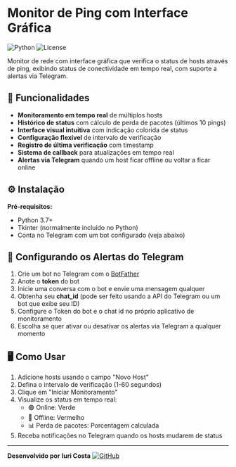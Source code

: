 # Monitor de Ping com Interface Gráfica

![Python](https://img.shields.io/badge/python-3.7%2B-blue)
![License](https://img.shields.io/badge/license-MIT-green)

Monitor de rede com interface gráfica que verifica o status de hosts através de ping, exibindo status de conectividade em tempo real, com suporte a alertas via Telegram.

## 🚀 Funcionalidades

- **Monitoramento em tempo real** de múltiplos hosts
- **Histórico de status** com cálculo de perda de pacotes (últimos 10 pings)
- **Interface visual intuitiva** com indicação colorida de status
- **Configuração flexível** de intervalo de verificação
- **Registro de última verificação** com timestamp
- **Sistema de callback** para atualizações em tempo real
- **Alertas via Telegram** quando um host ficar offline ou voltar a ficar online

## ⚙️ Instalação

**Pré-requisitos:**
   - Python 3.7+
   - Tkinter (normalmente incluído no Python)
   - Conta no Telegram com um bot configurado (veja abaixo)

## 📲 Configurando os Alertas do Telegram

1. Crie um bot no Telegram com o [BotFather](https://t.me/BotFather)
2. Anote o **token** do bot
3. Inicie uma conversa com o bot e envie uma mensagem qualquer
4. Obtenha seu **chat_id** (pode ser feito usando a API do Telegram ou um bot que exibe seu ID)
5. Configure o Token do bot e o chat id no próprio aplicativo de monitoramento
6. Escolha se quer ativar ou desativar os alertas via Telegram a qualquer momento

## 🖥️ Como Usar

1. Adicione hosts usando o campo "Novo Host"
2. Defina o intervalo de verificação (1-60 segundos)
3. Clique em "Iniciar Monitoramento"
4. Visualize os status em tempo real:
   - 🟢 Online: Verde
   - 🔴 Offline: Vermelho
   - 📊 Perda de pacotes: Porcentagem calculada
5. Receba notificações no Telegram quando os hosts mudarem de status

---

**Desenvolvido por**
**Iuri Costa**
[![GitHub](https://img.shields.io/badge/GitHub-Profile-blue?style=flat&logo=github)](https://github.com/iury0)
